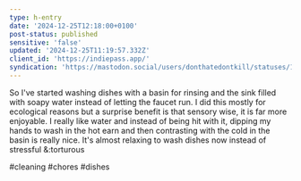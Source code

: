 ```yaml
---
type: h-entry
date: '2024-12-25T12:18:00+0100'
post-status: published
sensitive: 'false'
updated: '2024-12-25T11:19:57.332Z'
client_id: 'https://indiepass.app/'
syndication: 'https://mastodon.social/users/donthatedontkill/statuses/113713190206983838'
---
```

So I've started washing dishes with a basin for rinsing and the sink filled with soapy water instead of letting the faucet run. I did this mostly for ecological reasons but a surprise benefit is that sensory wise, it is far more enjoyable. I really like water and instead of being hit with it, dipping my hands to wash in the hot earn and then contrasting with the cold in the basin is really nice. It's almost relaxing to wash dishes now instead of stressful &:torturous

#cleaning #chores #dishes
